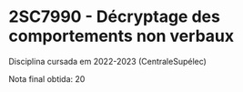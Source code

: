 # 2SC7990 - Décryptage des comportements non verbaux
Disciplina cursada em 2022-2023 (CentraleSupélec)

Nota final obtida: 20
